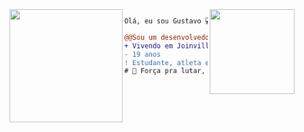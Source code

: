 <img align="right" height="150" src="https://media.giphy.com/media/vvcvtGPa4hSiN4TgeY/giphy.gif"/>
<img align="left" height="200" src="https://media.giphy.com/media/ao9DUiTKH60XS/giphy.gif"/>

```diff
Olá, eu sou Gustavo 💻.

@@Sou um desenvolvedor de software no PicPay@@
+ Vivendo em Joinville, Brasil 🇧🇷.
- 19 anos
! Estudante, atleta e mais muita coisa
# 📖 Força pra lutar, fé para vencer
```
